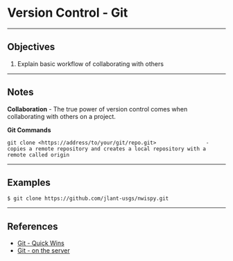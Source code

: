 Version Control - Git
=====================

*****
Objectives
----------

1. Explain basic workflow of collaborating with others

*****
Notes
-----

**Collaboration** - The true power of version control comes when collaborating with others on a project.  

**Git Commands**

	git clone <https://address/to/your/git/repo.git>				-	copies a remote repository and creates a local repository with a remote called origin
	
	
*****
Examples
--------

	$ git clone https://github.com/jlant-usgs/nwispy.git
	
*****
References
----------

* [Git - Quick Wins]
* [Git - on the server]


[Git - Quick Wins]:http://git-scm.com/video/quick-wins
[Git - on the server]:http://git-scm.com/book/en/Git-on-the-Server-The-Protocols
